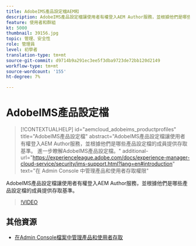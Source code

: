 ```yaml
---
title: AdobeIMS產品設定檔AEM和
description: AdobeIMS產品設定檔讓使用者有權登入AEM Author服務，並根據他們是哪些產品設定檔的成員提供存取基準。
feature: 使用者和群組
kt: 5000
thumbnail: 39156.jpg
topic: 管理、安全性
role: 管理員
level: 初學者
translation-type: tm+mt
source-git-commit: d9714b9a291ec3ee5f3dba9723de72bb120d2149
workflow-type: tm+mt
source-wordcount: '155'
ht-degree: 7%

---
```



# AdobeIMS產品設定檔

>[!CONTEXTUALHELP]
>id="aemcloud_adobeims_productprofiles"
>title="AdobeIMS產品設定檔"
>abstract="AdobeIMS產品設定檔讓使用者有權登入AEM Author服務，並根據他們是哪些產品設定檔的成員提供存取基準。 進一步瞭解AdobeIMS產品設定檔。"
>additional-url="https://experienceleague.adobe.com/docs/experience-manager-cloud-service/security/ims-support.html?lang=en#introduction" text="在 Admin Console 中管理產品和使用者存取權限"

AdobeIMS產品設定檔讓使用者有權登入AEM Author服務，並根據他們是哪些產品設定檔的成員提供存取基準。

>[!VIDEO](https://video.tv.adobe.com/v/39156/?quality=12&learn=on)

## 其他資源

+ [在Admin Console檔案中管理產品和使用者存取](https://docs.adobe.com/content/help/en/experience-manager-cloud-service/security/ims-support.html#managing-products-and-user-access-in-admin-console)

